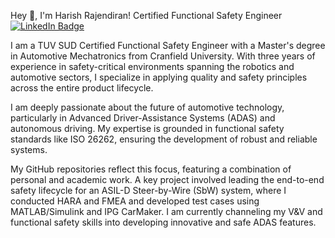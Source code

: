 Hey 👋, I'm Harish Rajendiran!
Certified Functional Safety Engineer
<a href="https://www.google.com/search?q=https://linkedin.com/in/harishrajendiran" target="_blank">
<img src="https://www.google.com/search?q=https://img.shields.io/badge/LinkedIn-0077B5%3Fstyle%3Dfor-the-badge%26logo%3Dlinkedin%26logoColor%3Dwhite" alt="LinkedIn Badge"/>
</a>

I am a TUV SUD Certified Functional Safety Engineer with a Master's degree in Automotive Mechatronics from Cranfield University. With three years of experience in safety-critical environments spanning the robotics and automotive sectors, I specialize in applying quality and safety principles across the entire product lifecycle.

I am deeply passionate about the future of automotive technology, particularly in Advanced Driver-Assistance Systems (ADAS) and autonomous driving. My expertise is grounded in functional safety standards like ISO 26262, ensuring the development of robust and reliable systems.

My GitHub repositories reflect this focus, featuring a combination of personal and academic work. A key project involved leading the end-to-end safety lifecycle for an ASIL-D Steer-by-Wire (SbW) system, where I conducted HARA and FMEA and developed test cases using MATLAB/Simulink and IPG CarMaker. I am currently channeling my V&V and functional safety skills into developing innovative and safe ADAS features.
